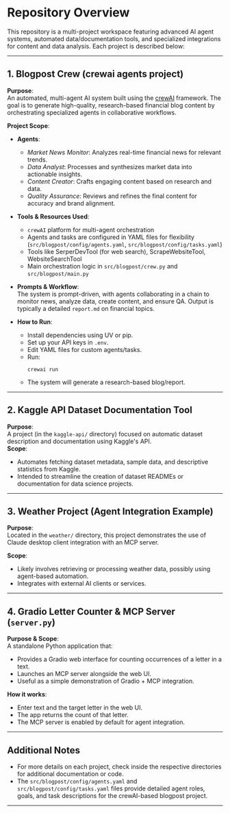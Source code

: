 # Repository Overview

This repository is a multi-project workspace featuring advanced AI agent systems, automated data/documentation tools, and specialized integrations for content and data analysis. Each project is described below:

---

## 1. Blogpost Crew (crewai agents project)

**Purpose**:  
An automated, multi-agent AI system built using the [crewAI](https://crewai.com) framework. The goal is to generate high-quality, research-based financial blog content by orchestrating specialized agents in collaborative workflows.

**Project Scope**:
- **Agents**:  
  - *Market News Monitor*: Analyzes real-time financial news for relevant trends.
  - *Data Analyst*: Processes and synthesizes market data into actionable insights.
  - *Content Creator*: Crafts engaging content based on research and data.
  - *Quality Assurance*: Reviews and refines the final content for accuracy and brand alignment.

- **Tools & Resources Used**:  
  - `crewAI` platform for multi-agent orchestration  
  - Agents and tasks are configured in YAML files for flexibility (`src/blogpost/config/agents.yaml`, `src/blogpost/config/tasks.yaml`)
  - Tools like SerperDevTool (for web search), ScrapeWebsiteTool, WebsiteSearchTool
  - Main orchestration logic in `src/blogpost/crew.py` and `src/blogpost/main.py`

- **Prompts & Workflow**:  
  The system is prompt-driven, with agents collaborating in a chain to monitor news, analyze data, create content, and ensure QA. Output is typically a detailed `report.md` on financial topics.

- **How to Run**:  
  - Install dependencies using UV or pip.
  - Set up your API keys in `.env`.
  - Edit YAML files for custom agents/tasks.
  - Run:  
    ```
    crewai run
    ```
  - The system will generate a research-based blog/report.

---

## 2. Kaggle API Dataset Documentation Tool

**Purpose**:  
A project (in the `kaggle-api/` directory) focused on automatic dataset description and documentation using Kaggle's API.  
**Scope**:  
- Automates fetching dataset metadata, sample data, and descriptive statistics from Kaggle.
- Intended to streamline the creation of dataset READMEs or documentation for data science projects.

---

## 3. Weather Project (Agent Integration Example)

**Purpose**:  
Located in the `weather/` directory, this project demonstrates the use of Claude desktop client integration with an MCP server.

**Scope**:  
- Likely involves retrieving or processing weather data, possibly using agent-based automation.
- Integrates with external AI clients or services.
---

## 4. Gradio Letter Counter & MCP Server (`server.py`)

**Purpose & Scope**:  
A standalone Python application that:
- Provides a Gradio web interface for counting occurrences of a letter in a text.
- Launches an MCP server alongside the web UI.
- Useful as a simple demonstration of Gradio + MCP integration.

**How it works**:  
- Enter text and the target letter in the web UI.
- The app returns the count of that letter.
- The MCP server is enabled by default for agent integration.

---

## Additional Notes

- For more details on each project, check inside the respective directories for additional documentation or code.
- The `src/blogpost/config/agents.yaml` and `src/blogpost/config/tasks.yaml` files provide detailed agent roles, goals, and task descriptions for the crewAI-based blogpost project.
---
